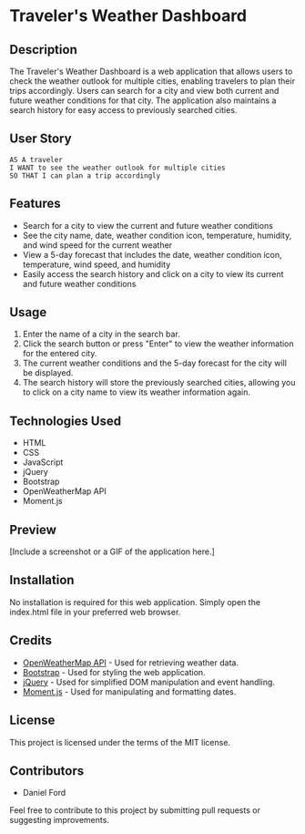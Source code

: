 # Traveler's Weather Dashboard

## Description

The Traveler's Weather Dashboard is a web application that allows users to check the weather outlook for multiple cities, enabling travelers to plan their trips accordingly. Users can search for a city and view both current and future weather conditions for that city. The application also maintains a search history for easy access to previously searched cities.

## User Story

```
AS A traveler
I WANT to see the weather outlook for multiple cities
SO THAT I can plan a trip accordingly
```

## Features

- Search for a city to view the current and future weather conditions
- See the city name, date, weather condition icon, temperature, humidity, and wind speed for the current weather
- View a 5-day forecast that includes the date, weather condition icon, temperature, wind speed, and humidity
- Easily access the search history and click on a city to view its current and future weather conditions

## Usage

1. Enter the name of a city in the search bar.
2. Click the search button or press "Enter" to view the weather information for the entered city.
3. The current weather conditions and the 5-day forecast for the city will be displayed.
4. The search history will store the previously searched cities, allowing you to click on a city name to view its weather information again.

## Technologies Used

- HTML
- CSS
- JavaScript
- jQuery
- Bootstrap
- OpenWeatherMap API
- Moment.js

## Preview

[Include a screenshot or a GIF of the application here.]

## Installation

No installation is required for this web application. Simply open the index.html file in your preferred web browser.

## Credits

- [OpenWeatherMap API](https://openweathermap.org/api) - Used for retrieving weather data.
- [Bootstrap](https://getbootstrap.com/) - Used for styling the web application.
- [jQuery](https://jquery.com/) - Used for simplified DOM manipulation and event handling.
- [Moment.js](https://momentjs.com/) - Used for manipulating and formatting dates.

## License

This project is licensed under the terms of the MIT license.

## Contributors

- Daniel Ford

Feel free to contribute to this project by submitting pull requests or suggesting improvements. 
